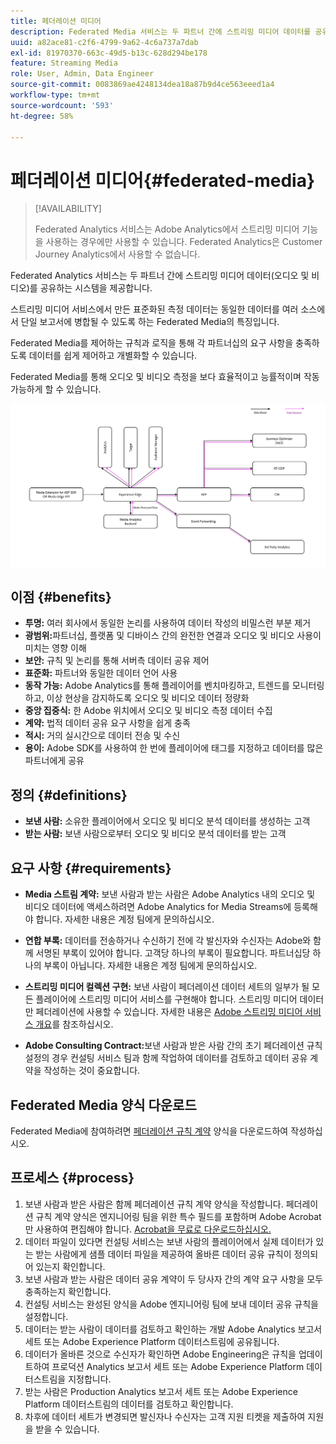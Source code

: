 ```yaml
---
title: 페더레이션 미디어
description: Federated Media 서비스는 두 파트너 간에 스트리밍 미디어 데이터를 공유하는 시스템을 제공합니다.
uuid: a82ace81-c2f6-4799-9a62-4c6a737a7dab
exl-id: 81970370-663c-49d5-b13c-628d294be178
feature: Streaming Media
role: User, Admin, Data Engineer
source-git-commit: 0083869ae4248134dea18a87b9d4ce563eeed1a4
workflow-type: tm+mt
source-wordcount: '593'
ht-degree: 58%

---
```


# 페더레이션 미디어{#federated-media}

>[!AVAILABILITY]
>
>Federated Analytics 서비스는 Adobe Analytics에서 스트리밍 미디어 기능을 사용하는 경우에만 사용할 수 있습니다. Federated Analytics은 Customer Journey Analytics에서 사용할 수 없습니다.


Federated Analytics 서비스는 두 파트너 간에 스트리밍 미디어 데이터(오디오 및 비디오)를 공유하는 시스템을 제공합니다.

스트리밍 미디어 서비스에서 만든 표준화된 측정 데이터는 동일한 데이터를 여러 소스에서 단일 보고서에 병합될 수 있도록 하는 Federated Media의 특징입니다.

Federated Media를 제어하는 규칙과 로직을 통해 각 파트너십의 요구 사항을 충족하도록 데이터를 쉽게 제어하고 개별화할 수 있습니다.

Federated Media를 통해 오디오 및 비디오 측정을 보다 효율적이고 능률적이며 작동 가능하게 할 수 있습니다.


![](assets/media-federated.png)

## 이점 {#benefits}

* **투명:** 여러 회사에서 동일한 논리를 사용하여 데이터 작성의 비밀스런 부분 제거
* **광범위:**&#x200B;파트너십, 플랫폼 및 디바이스 간의 완전한 연결과 오디오 및 비디오 사용이 미치는 영향 이해
* **보안:** 규칙 및 논리를 통해 서버측 데이터 공유 제어
* **표준화:** 파트너와 동일한 데이터 언어 사용
* **동작 가능:** Adobe Analytics를 통해 플레이어를 벤치마킹하고, 트렌드를 모니터링하고, 이상 현상을 감지하도록 오디오 및 비디오 데이터 정량화
* **중앙 집중식:** 한 Adobe 위치에서 오디오 및 비디오 측정 데이터 수집
* **계약:** 법적 데이터 공유 요구 사항을 쉽게 충족
* **적시:** 거의 실시간으로 데이터 전송 및 수신
* **용이:** Adobe SDK를 사용하여 한 번에 플레이어에 태그를 지정하고 데이터를 많은 파트너에게 공유

## 정의 {#definitions}

* **보낸 사람:** 소유한 플레이어에서 오디오 및 비디오 분석 데이터를 생성하는 고객
* **받는 사람:** 보낸 사람으로부터 오디오 및 비디오 분석 데이터를 받는 고객

## 요구 사항 {#requirements}

* **Media 스트림 계약:** 보낸 사람과 받는 사람은 Adobe Analytics 내의 오디오 및 비디오 데이터에 액세스하려면 Adobe Analytics for Media Streams에 등록해야 합니다. 자세한 내용은 계정 팀에게 문의하십시오.
* **연합 부록:** 데이터를 전송하거나 수신하기 전에 각 발신자와 수신자는 Adobe와 함께 서명된 부록이 있어야 합니다. 고객당 하나의 부록이 필요합니다. 파트너십당 하나의 부록이 아닙니다. 자세한 내용은 계정 팀에게 문의하십시오.

* **스트리밍 미디어 컬렉션 구현:** 보낸 사람이 페더레이션 데이터 세트의 일부가 될 모든 플레이어에 스트리밍 미디어 서비스를 구현해야 합니다. 스트리밍 미디어 데이터만 페더레이션에 사용할 수 있습니다. 자세한 내용은 [Adobe 스트리밍 미디어 서비스 개요](/help/media-overview.md)를 참조하십시오.

* **Adobe Consulting Contract:**&#x200B;보낸 사람과 받은 사람 간의 초기 페더레이션 규칙 설정의 경우 컨설팅 서비스 팀과 함께 작업하여 데이터를 검토하고 데이터 공유 계약을 작성하는 것이 중요합니다.

## Federated Media 양식 다운로드

Federated Media에 참여하려면 [페더레이션 규칙 계약](assets/federated_analytics_form.pdf) 양식을 다운로드하여 작성하십시오.

## 프로세스 {#process}

1. 보낸 사람과 받은 사람은 함께 페더레이션 규칙 계약 양식을 작성합니다. 페더레이션 규칙 계약 양식은 엔지니어링 팀을 위한 특수 필드를 포함하며 Adobe Acrobat만 사용하여 편집해야 합니다. [Acrobat을 무료로 다운로드하십시오.](https://get.adobe.com/reader/)
1. 데이터 파일이 있다면 컨설팅 서비스는 보낸 사람의 플레이어에서 실제 데이터가 있는 받는 사람에게 샘플 데이터 파일을 제공하여 올바른 데이터 공유 규칙이 정의되어 있는지 확인합니다.
1. 보낸 사람과 받는 사람은 데이터 공유 계약이 두 당사자 간의 계약 요구 사항을 모두 충족하는지 확인합니다.
1. 컨설팅 서비스는 완성된 양식을 Adobe 엔지니어링 팀에 보내 데이터 공유 규칙을 설정합니다.
1. 데이터는 받는 사람이 데이터를 검토하고 확인하는 개발 Adobe Analytics 보고서 세트 또는 Adobe Experience Platform 데이터스트림에 공유됩니다.
1. 데이터가 올바른 것으로 수신자가 확인하면 Adobe Engineering은 규칙을 업데이트하여 프로덕션 Analytics 보고서 세트 또는 Adobe Experience Platform 데이터스트림을 지정합니다.
1. 받는 사람은 Production Analytics 보고서 세트 또는 Adobe Experience Platform 데이터스트림의 데이터를 검토하고 확인합니다.
1. 차후에 데이터 세트가 변경되면 발신자나 수신자는 고객 지원 티켓을 제출하여 지원을 받을 수 있습니다.
